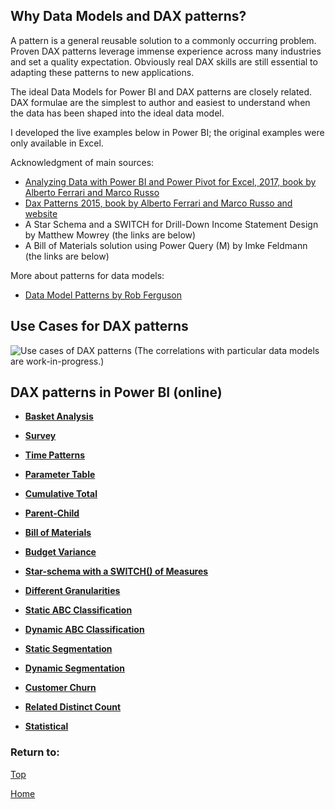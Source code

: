 ## Why Data Models and DAX patterns?

A pattern is a general reusable solution to a commonly occurring problem.  Proven DAX patterns leverage immense experience across many industries and set a quality expectation.  Obviously real DAX skills are still essential to adapting these patterns to new applications.

The ideal Data Models for Power BI and DAX patterns are closely related.  DAX formulae are the simplest to author and easiest to understand when the data has been shaped into the ideal data model.

I developed the live examples below in Power BI; the original examples were only available in Excel.

Acknowledgment of main sources:
- [Analyzing Data with Power BI and Power Pivot for Excel, 2017, book by Alberto Ferrari and Marco Russo](https://www.sqlbi.com/books/analyzing-data-with-microsoft-power-bi-and-power-pivot-for-excel/)
- [Dax Patterns 2015, book by Alberto Ferrari and Marco Russo and website](https://www.daxpatterns.com/patterns/)
- A Star Schema and a SWITCH for Drill-Down Income Statement Design by Matthew Mowrey (the links are below)
- A Bill of Materials solution using Power Query (M) by Imke Feldmann (the links are below)

More about patterns for data models:
- [Data Model Patterns by Rob Ferguson](https://robferguson.org/blog/2015/04/22/data-model-patterns/)

## Use Cases for DAX patterns

![Use cases of DAX patterns](https://tomfox7.github.io/Power-BI-samples-DAX-patterns/DAX_Patterns&Data_Models.png)
(The correlations with particular data models are work-in-progress.)

## DAX patterns in Power BI (online)
  <style>
    iframe {
      border: 1px solid black;
      width: 800px;
      height: 506px;
      allow: fullscreen
    }
  </style>
  
- **[Basket Analysis](https://beyondpowerbi.com/Power-BI-samples-DAX-patterns/basket-analysis/)**
  
- **[Survey](https://beyondpowerbi.com/Power-BI-samples-DAX-patterns/survey/)**
  
- **[Time Patterns](https://beyondpowerbi.com/Power-BI-samples-DAX-patterns/time-patterns/)**
  
- **[Parameter Table](https://beyondpowerbi.com/Power-BI-samples-DAX-patterns/Parameter-Table/)**
  
- **[Cumulative Total](https://beyondpowerbi.com/Power-BI-samples-DAX-patterns/Cumulative-Total/)**
  
- **[Parent-Child](https://beyondpowerbi.com/Power-BI-samples-DAX-patterns/parent-child/)**
  
- **[Bill of Materials](https://beyondpowerbi.com/Power-BI-samples-DAX-patterns/bill-of-materials/)**
    
- **[Budget Variance](https://beyondpowerbi.com/Power-BI-samples-DAX-patterns/budget-variance/)**
    
- **[Star-schema with a SWITCH() of Measures](https://beyondpowerbi.com/Power-BI-samples-DAX-patterns/star-with-switch-of-measures/)**
  
- **[Different Granularities](https://beyondpowerbi.com/Power-BI-samples-DAX-patterns/different-granularities/)**
   
- **[Static ABC Classification](https://beyondpowerbi.com/Power-BI-samples-DAX-patterns/abc-classification/)**
  
- **[Dynamic ABC Classification](https://beyondpowerbi.com/Power-BI-samples-DAX-patterns/abc-classification-dynamic/)**

- **[Static Segmentation](https://beyondpowerbi.com/Power-BI-samples-DAX-patterns/segmentation-static/)**
  
- **[Dynamic Segmentation](https://beyondpowerbi.com/Power-BI-samples-DAX-patterns/segmentation-dynamic/)**
  
- **[Customer Churn](https://beyondpowerbi.com/Power-BI-samples-DAX-patterns/customer-churn/)**
  
- **[Related Distinct Count](https://beyondpowerbi.com/Power-BI-samples-DAX-patterns/Related-Distinct-Count/)** 
    
- **[Statistical](https://beyondpowerbi.com/Power-BI-samples-DAX-patterns/statistical/)** 


### Return to: 
[Top](#why-data-models-and-dax-patterns)  
  
[Home](https://beyondpowerbi.com/)
